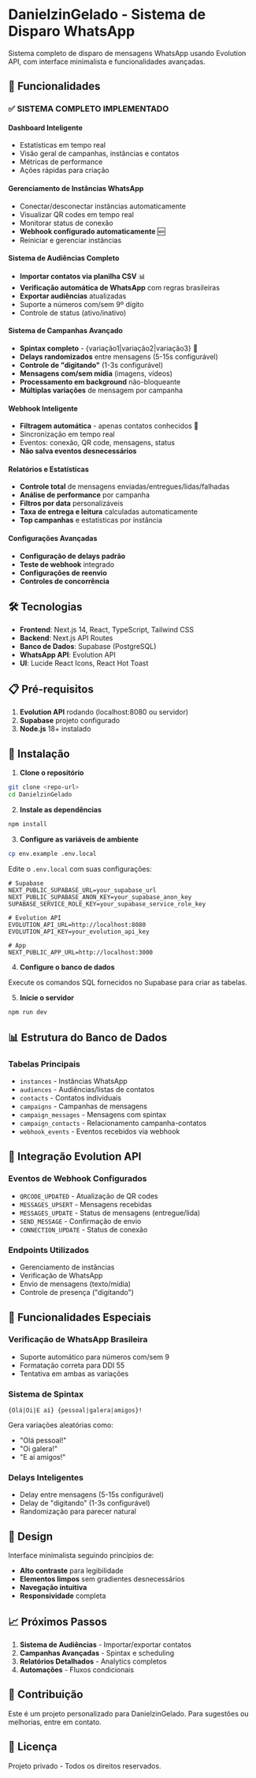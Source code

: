 # DanielzinGelado - Sistema de Disparo WhatsApp

Sistema completo de disparo de mensagens WhatsApp usando Evolution API, com interface minimalista e funcionalidades avançadas.

## 🚀 Funcionalidades

### ✅ **SISTEMA COMPLETO IMPLEMENTADO**

#### **Dashboard Inteligente**
- Estatísticas em tempo real
- Visão geral de campanhas, instâncias e contatos
- Métricas de performance
- Ações rápidas para criação

#### **Gerenciamento de Instâncias WhatsApp**
- Conectar/desconectar instâncias automaticamente
- Visualizar QR codes em tempo real
- Monitorar status de conexão
- **Webhook configurado automaticamente** 🆕
- Reiniciar e gerenciar instâncias

#### **Sistema de Audiências Completo**
- **Importar contatos via planilha CSV** 📊
- **Verificação automática de WhatsApp** com regras brasileiras
- **Exportar audiências** atualizadas
- Suporte a números com/sem 9º dígito
- Controle de status (ativo/inativo)

#### **Sistema de Campanhas Avançado**
- **Spintax completo** - {variação1|variação2|variação3} 🔄
- **Delays randomizados** entre mensagens (5-15s configurável)
- **Controle de "digitando"** (1-3s configurável)
- **Mensagens com/sem mídia** (imagens, vídeos)
- **Processamento em background** não-bloqueante
- **Múltiplas variações** de mensagem por campanha

#### **Webhook Inteligente**
- **Filtragem automática** - apenas contatos conhecidos 🎯
- Sincronização em tempo real
- Eventos: conexão, QR code, mensagens, status
- **Não salva eventos desnecessários**

#### **Relatórios e Estatísticas**
- **Controle total** de mensagens enviadas/entregues/lidas/falhadas
- **Análise de performance** por campanha
- **Filtros por data** personalizáveis
- **Taxa de entrega e leitura** calculadas automaticamente
- **Top campanhas** e estatísticas por instância

#### **Configurações Avançadas**
- **Configuração de delays padrão**
- **Teste de webhook** integrado
- **Configurações de reenvio**
- **Controles de concorrência**

## 🛠 Tecnologias

- **Frontend**: Next.js 14, React, TypeScript, Tailwind CSS
- **Backend**: Next.js API Routes
- **Banco de Dados**: Supabase (PostgreSQL)
- **WhatsApp API**: Evolution API
- **UI**: Lucide React Icons, React Hot Toast

## 📋 Pré-requisitos

1. **Evolution API** rodando (localhost:8080 ou servidor)
2. **Supabase** projeto configurado
3. **Node.js** 18+ instalado

## 🚀 Instalação

1. **Clone o repositório**
```bash
git clone <repo-url>
cd DanielzinGelado
```

2. **Instale as dependências**
```bash
npm install
```

3. **Configure as variáveis de ambiente**
```bash
cp env.example .env.local
```

Edite o `.env.local` com suas configurações:
```env
# Supabase
NEXT_PUBLIC_SUPABASE_URL=your_supabase_url
NEXT_PUBLIC_SUPABASE_ANON_KEY=your_supabase_anon_key
SUPABASE_SERVICE_ROLE_KEY=your_supabase_service_role_key

# Evolution API
EVOLUTION_API_URL=http://localhost:8080
EVOLUTION_API_KEY=your_evolution_api_key

# App
NEXT_PUBLIC_APP_URL=http://localhost:3000
```

4. **Configure o banco de dados**

Execute os comandos SQL fornecidos no Supabase para criar as tabelas.

5. **Inicie o servidor**
```bash
npm run dev
```

## 📊 Estrutura do Banco de Dados

### Tabelas Principais
- `instances` - Instâncias WhatsApp
- `audiences` - Audiências/listas de contatos
- `contacts` - Contatos individuais
- `campaigns` - Campanhas de mensagens
- `campaign_messages` - Mensagens com spintax
- `campaign_contacts` - Relacionamento campanha-contatos
- `webhook_events` - Eventos recebidos via webhook

## 🔗 Integração Evolution API

### Eventos de Webhook Configurados
- `QRCODE_UPDATED` - Atualização de QR codes
- `MESSAGES_UPSERT` - Mensagens recebidas
- `MESSAGES_UPDATE` - Status de mensagens (entregue/lida)
- `SEND_MESSAGE` - Confirmação de envio
- `CONNECTION_UPDATE` - Status de conexão

### Endpoints Utilizados
- Gerenciamento de instâncias
- Verificação de WhatsApp
- Envio de mensagens (texto/mídia)
- Controle de presença ("digitando")

## 📱 Funcionalidades Especiais

### Verificação de WhatsApp Brasileira
- Suporte automático para números com/sem 9
- Formatação correta para DDI 55
- Tentativa em ambas as variações

### Sistema de Spintax
```
{Olá|Oi|E aí} {pessoal|galera|amigos}!
```
Gera variações aleatórias como:
- "Olá pessoal!"
- "Oi galera!"
- "E aí amigos!"

### Delays Inteligentes
- Delay entre mensagens (5-15s configurável)
- Delay de "digitando" (1-3s configurável)
- Randomização para parecer natural

## 🎨 Design

Interface minimalista seguindo princípios de:
- **Alto contraste** para legibilidade
- **Elementos limpos** sem gradientes desnecessários
- **Navegação intuitiva**
- **Responsividade** completa

## 📈 Próximos Passos

1. **Sistema de Audiências** - Importar/exportar contatos
2. **Campanhas Avançadas** - Spintax e scheduling
3. **Relatórios Detalhados** - Analytics completos
4. **Automações** - Fluxos condicionais

## 🤝 Contribuição

Este é um projeto personalizado para DanielzinGelado. Para sugestões ou melhorias, entre em contato.

## 📄 Licença

Projeto privado - Todos os direitos reservados.
